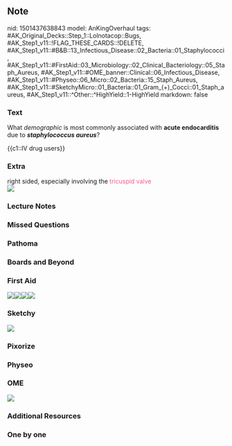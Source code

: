 ## Note
nid: 1501437638843
model: AnKingOverhaul
tags: #AK_Original_Decks::Step_1::Lolnotacop::Bugs, #AK_Step1_v11::!FLAG_THESE_CARDS::!DELETE, #AK_Step1_v11::#B&B::13_Infectious_Disease::02_Bacteria::01_Staphylococci, #AK_Step1_v11::#FirstAid::03_Microbiology::02_Clinical_Bacteriology::05_Staph_Aureus, #AK_Step1_v11::#OME_banner::Clinical::06_Infectious_Disease, #AK_Step1_v11::#Physeo::06_Micro::02_Bacteria::15_Staph_Aureus, #AK_Step1_v11::#SketchyMicro::01_Bacteria::01_Gram_(+)_Cocci::01_Staph_aureus, #AK_Step1_v11::^Other::^HighYield::1-HighYield
markdown: false

### Text
What <i>demographic</i> is most commonly associated with <b>acute
endocarditis</b> due to <i><b>staphylococcus aureus</b></i>?
<div>
  {{c1::IV drug users}}
</div>

### Extra
<div>
  right sided, especially involving the <font color=
  "#FC5A8D">tricuspid valve</font>
</div><img src="paste-34815004901795.jpg">

### Lecture Notes


### Missed Questions


### Pathoma


### Boards and Beyond


### First Aid
<img src="paste-552946974588931.jpg"><img src=
"paste-567266395553795.jpg"><img src=
"paste-75685913690115.jpg"><img src="paste-119318486450179.jpg">
<!--EndFragment-->

### Sketchy
<img src="paste-445864849965057.jpg">

### Pixorize


### Physeo


### OME
<div class="ome-widget">
  <a href=
  "https://onlinemeded.org/spa/infectious-disease?ref=anki"><img src="_OME_AnkiFlashcards_Topic_4.png"></a>
</div>

### Additional Resources


### One by one

